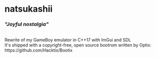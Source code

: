# natsukashii
### _"Joyful nostalgia"_
</br>
Rewrite of my GameBoy emulator in C++17 with ImGui and SDL</br>
It's shipped with a copyright-free, open source bootrom written by Optix:</br>
https://github.com/Hacktix/Bootix